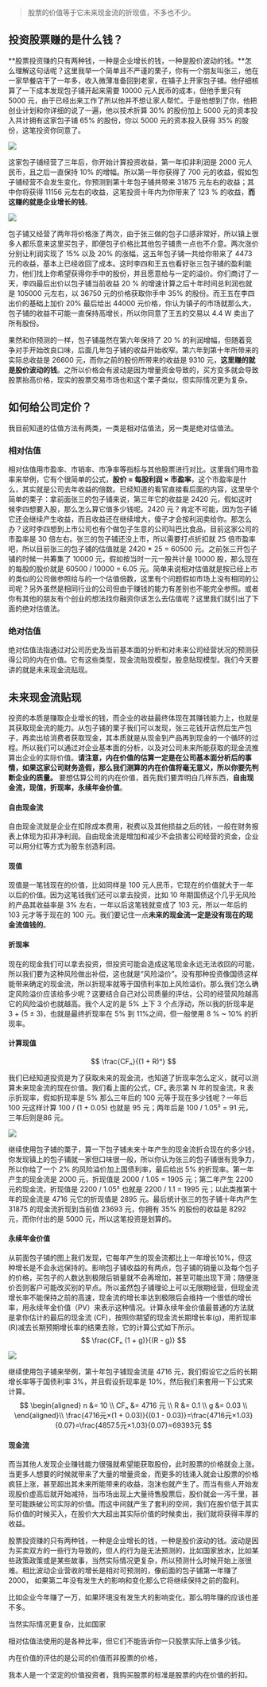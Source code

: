 > 股票的价值等于它未来现金流的折现值，不多也不少。

## 投资股票赚的是什么钱？

**股票投资赚的只有两种钱，一种是企业增长的钱，一种是股价波动的钱。**怎么理解这句话呢？这里我举一个简单且不严谨的栗子，你有一个朋友叫张三，他在一家早餐店干了一年多，收入微薄准备回到老家，在镇子上开家包子铺。他仔细核算了一下成本发现包子铺开起来需要 10000 元人民币的成本，但他手里只有 5000 元，由于已经出来工作了所以他并不想让家人帮忙。于是他想到了你，他把创业计划和你详细的说了一遍，他以技术折算 30% 的股份加上 5000 元的资本投入共计拥有这家包子铺 65% 的股份，你以 5000 元的资本投入获得 35% 的股份，这笔投资你同意了。

![](../assets/inner-value-1.png)

这家包子铺经营了三年后，你开始计算投资收益，第一年扣非利润是 2000 元人民币，且之后一直保持 10% 的增幅。所以第一年你获得了 700 元的收益，假如包子铺经营不会发生变化，你预测到第十年包子铺共带来 31875 元左右的收益；其中你将获得 11156 元左右的收益，这笔投资十年内为你带来了 123 % 的收益，**而这赚的就是企业增长的钱**。

![](../assets/inner-value-2.png)

包子铺又经营了两年将价格涨了两次，由于张三做的包子口感非常好，所以镇上很多人都乐意来这里买包子，即便包子价格比其他包子铺贵一点也不介意。两次涨价分别让利润实现了 15% 以及 20% 的涨幅，这五年包子铺一共给你带来了 4473 元的收益，基本上已经收回了成本。这时李四和王五也看好张三包子铺的盈利能力，他们找上你希望获得你手中的股份，并且愿意给与一定的溢价。你们商讨了一天，李四最后出价以包子铺当前收益 20 % 的增速计算之后十年时间总利润也就是 105000 元左右，以 36750 元的价格获取你手中 35% 的股份。而王五在李四出价的基础上加价 20% 最后给出 44000 元价格，你认为镇子的市场就那么大，包子铺的收益不可能一直保持高增长，所以你同意了王五的交易以 4.4 W 卖出了所有股份。

果然和你预测的一样，包子铺虽然在第六年保持了 20 % 的利润增幅，但随着竞争对手开始改良口味，后面几年包子铺的收益开始收窄。第六年到第十年所带来的实际总收益是 26600 元，而你之前的股份所带来的收益是 9310 元，**这里赚的就是股价波动的钱**。之所以价格会有波动是因为增量资金导致的，买方变多就会导致股票抬高价格，现实的股票交易市场也和这个栗子类似，但实际情况更为复杂。

## 如何给公司定价？

我目前知道的估值方法有两类，一类是相对估值法，另一类是绝对估值法。

### 相对估值

相对估值用市盈率、市销率、市净率等指标与其他股票进行对比。这里我们用市盈率来举例，它有个很简单的公式，**股价 = 每股利润 × 市盈率**，这个市盈率是什么，其实就是公司去年收益的倍数。已经知道的看官直接看后面的内容，这里举个简单的栗子：拿前面张三的包子铺来说，第三年它的收益是 2420 元，假如这时候李四想要入股，那么怎么算它值多少钱呢。2420 元？肯定不可能，因为包子铺它还会继续产生收益，而且收益还在继续增大，傻子才会按利润卖给你。那怎么办？这时李四想到上市公司也有个做包子生意的公司叫巴比食品，目前这家公司的市盈率是 30 倍左右。张三的包子铺还没上市，所以需要打点折扣就 25 倍市盈率吧，所以目前张三的包子铺的估值就是 2420 * 25 = 60500 元。之前张三开包子铺的时候一共筹集了 10000 元，假如按当时一元一股共计是 10000 股，那么现在的每股的股价就是 60500 / 10000 = 6.05 元。简单来说相对估值就是按已经上市的类似的公司做参照给与的一个估值倍数，这里有个问题假如市场上没有相同的公司呢？另外虽然是相同行业的公司但由于赚钱的能力有差别也不能完全参照。或者你有其他的朋友有个创业的想法找你融资你该怎么去估值呢？这里我们就引出了下面的绝对估值法。

### 绝对估值

绝对估值法指通过对公司历史及当前基本面的分析和对未来公司经营状况的预测获得公司的内在价值。它有这些类型，现金流贴现模型，股息贴现模型。我们今天要讲的就是未来现金流贴现。

## 未来现金流贴现

投资的本质是赚取企业增长的钱，而企业的收益最终体现在其赚钱能力上，也就是其获取现金流的能力。从包子铺的栗子我们可以发现，张三花钱开店然后生产包子，再卖出给消费者获取现金，其本质就是从现金到产品再到现金的一个循环的过程。所以我们可以通过对企业基本面的分析，以及对公司未来所能获取的现金流推算出企业的实际价值。**请注意，内在价值的估算一定是在公司基本面分析后的事情，如果这家公司财务造假，那么我们测算的内在价值将毫无意义，所以你要先判断企业的质量。** 要想估算公司的内在价值，首先我们要弄明白几样东西，**自由现金流，现值，折现率，永续年金价值**。

#### 自由现金流

自由现金流就是企业在扣除成本费用，税费以及其他损益之后的钱，一般在财务报表上体现为扣非净利润。自由现金流是增加和减少不会损害公司经营的资金，企业可以用分红等方式为股东创造利润。

#### 现值

现值是一笔钱现在的价值，比如同样是 100 元人民币，它现在的价值就大于一年以后的价值。因为这笔钱我们还可以拿去投资，比如 10 年期国债这个几乎无风险的产品其收益率是 3% 左右，一年以后这笔钱就变成了 103 元，所以一年后的 103 元才等于现在的 100 元。我们要记住一点**未来的现金流一定是没有现在的现金流值钱的**。

#### 折现率

现在的现金我们可以拿去投资，但投资可能会造成这笔现金永远无法收回的可能，所以我们要为这种风险做出补偿，这也就是“风险溢价”。没有那种投资像国债这样能带来确定的现金流，所以折现率就等于国债利率加上风险溢价。那么我们怎么确定风险溢价应该给多少呢？这要结合自己对公司质量的评估，公司的经营风险越高它的风险溢价也就越高。我个人定的是 5% 上下 3 个点浮动，所以我的折现率是 3 + (5 ± 3)，也就是最终折现率在 5%  到 11%之间，但一般使用 8 % ~ 10% 的折现率。

#### 计算现值

$$
\frac{CFₙ}{(1 + R)ⁿ}
$$

我们已经知道投资是为了获取未来的现金流，也知道了折现率怎么定义，就可以测算未来现金流的现在价值。我们看上面的公式，CFₙ 表示第 N 年的现金流，R 表示折现率，假如折现率是 5% 那么三年后的 100 元等于现在多少钱呢？一年后 100 元这样计算 100 / (1 + 0.05) 也就是 95 元；两年后是 100 / 1.05²  = 91 元，三年后则是86 元。

![](../assets/inner-value-3.png)

继续使用包子铺的栗子，算一下包子铺未来十年产生的现金流折合现在的多少钱，你发现镇上的包子铺就一家但口味很一般，所以你认为张三的包子铺很有竞争力，所以你给了一个 2% 的风险溢价加上国债利率，最后给出 5% 的折现率。第一年产生的现金流是 2000 元，折现值是 2000 / 1.05 = 1905 元；第二年产生 2200 元的现金流，折现值是 2200 / 1.05²  也就是 2200 / 1.1 = 1995 元；以此类推第十年的现金流是 4716 元它的折现值是 2895 元。最后统计张三的包子铺十年内产生 31875 的现金流折现到当前值 23693 元，你拥有 35% 的股份的收益是 8292 元，而你付出的是 5000 元，所以这笔投资是划算的。

#### 永续年金价值

从前面包子铺的图上我们发现，它每年产生的现金流都比上一年增长10%，但这种增长是不会永远保持的。影响包子铺收益的有两点，包子铺的销量以及每个包子的价格，买包子的人数达到极限后销量就不会再增加，甚至可能出现下滑；随便涨价否则客户可能改买别的早点。所以虽然包子铺理论上可以无限期经营，但现金流增长率不能保持之前的高速，现金流的增长率达到极限后会维持一个很低的增长率，用永续年金价值（PV）来表示这种情况。计算永续年金价值最普通的方法就是拿你估计的最后的现金流 (CF)，按照你期望的现金流长期增长率(g)，用折现率(R)减去长期预期增长率的结果去除，它的计算公式如下所示。
$$
\frac{CFₙ (1 + g)}{(R - g)}
$$

![](../assets/inner-value-1.png)

继续使用包子铺来举例，第十年包子铺现金流是 4716 元，我们假设它之后的长期增长率等于国债利率 3%，并且假设折现率是 10%，然后我们来套用一下公式来计算。
$$
\begin{aligned}
n &= 10 \\
CFₙ &= 4716 元 \\
R &= 0.1 \\
g &= 0.03 \\
\end{aligned}\\
\frac{4716元×(1 + 0.03)}{(0.1 - 0.03)}=\frac{4716元×1.03}{0.07}=\frac{4857.5元×1.03}{0.07}=69393元
$$


















#### 现金流













而当其他人发现企业赚钱能力很强就希望能获取股份，此时股票的价格就会上涨。当更多人想要的时候就带来了大量的增量资金，而更多的钱涌入就会让股票的价格疯狂上涨，甚至超出其未来所能带来的收益，泡沫也就产生了。而当有些人开始发现股价虚高后就开始减持，当市场出现上大量待售股票后，股价就会一泻千里，甚至可能跌破公司实际的价值。而这中间就产生了套利的空间，我们在股价低于其实际价值的时候买入，在股价大大超出其实际价值的时候卖出，我们就将获得丰厚的收益。



股票投资赚的只有两种钱，一种是企业增长的钱，一种是股价波动的钱。波动是因为买卖双方的一些行为导致的，但人的行为是无法预测的，比如国家放水，比如某些政策政策或是某些故事，当然实际情况更复杂，所以预测什么时候开始上涨很难。相比波动企业营收的增长是相对可预测的，像前面的包子铺第一年赚了 2000， 如果第二年没有发生大的影响和变化那么它将继续保持之前的盈利。



比如企业今年赚了一万，如果环境没有发生大的影响变化，那么明年赚的应该也差不多。

当然实际情况更复杂，比如国家

相对估值法使用的是各种比率，但它们不能告诉你一只股票实际上值多少钱。

内在价值的评估的是公司的价值而非股票的价格，

我本人是一个坚定的价值投资者，我购买股票的标准是股票的内在价值的折扣。






